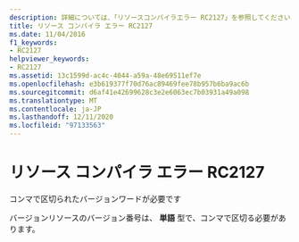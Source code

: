 ```yaml
---
description: 詳細については、「リソースコンパイラエラー RC2127」を参照してください。
title: リソース コンパイラ エラー RC2127
ms.date: 11/04/2016
f1_keywords:
- RC2127
helpviewer_keywords:
- RC2127
ms.assetid: 13c1599d-ac4c-4044-a59a-48e69511ef7e
ms.openlocfilehash: e3b619377f70d76ac89469fee78b957b6ba9ac6b
ms.sourcegitcommit: d6af41e42699628c3e2e6063ec7b03931a49a098
ms.translationtype: MT
ms.contentlocale: ja-JP
ms.lasthandoff: 12/11/2020
ms.locfileid: "97133563"
---
```

# <a name="resource-compiler-error-rc2127"></a>リソース コンパイラ エラー RC2127

コンマで区切られたバージョンワードが必要です

バージョンリソースのバージョン番号は、 **単語** 型で、コンマで区切る必要があります。
